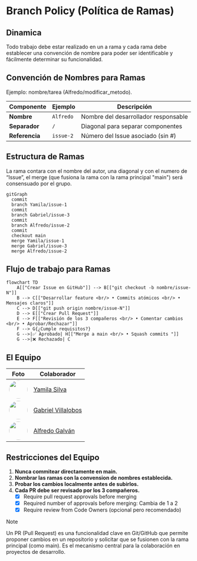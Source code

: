 # Branch Policy (Política de Ramas)
## Dinamica
Todo trabajo debe estar realizado en un a rama y cada rama debe establecer una convención de nombre para poder ser identificable y fácilmente determinar su funcionalidad.
## Convención de Nombres para Ramas
Ejemplo: nombre/tarea (Alfredo/modificar_metodo).

| Componente       | Ejemplo       | Descripción                                  |
|------------------|---------------|----------------------------------------------|
| **Nombre**       | `Alfredo`     | Nombre del desarrollador responsable         |
| **Separador**    | `/`           | Diagonal para separar componentes            |
| **Referencia**   | `issue-2`     | Número del Issue asociado (sin #)            |

## Estructura de Ramas
La rama contara con el nombre del autor, una diagonal y con el numero de “Issue”, el merge (que fusiona la rama con la rama principal "main") será consensuado por el grupo.
```mermaid
gitGraph
  commit
  branch Yamila/issue-1
  commit
  branch Gabriel/issue-3
  commit
  branch Alfredo/issue-2
  commit
  checkout main
  merge Yamila/issue-1
  merge Gabriel/issue-3
  merge Alfredo/issue-2
```

## Flujo de trabajo para Ramas
```mermaid 
flowchart TD
    A[["Crear Issue en GitHub"]] --> B[["git checkout -b nombre/issue-N"]]
    B --> C[["Desarrollar feature <br/> • Commits atómicos <br/> • Mensajes claros"]]
    C --> D[["git push origin nombre/issue-N"]]
    D --> E[["Crear Pull Request"]]
    E --> F[["Revisión de los 3 compañeros <br/> • Comentar cambios <br/> • Aprobar/Rechazar"]]
    F --> G{¿Cumple requisitos?}
    G -->|✅ Aprobado| H[["Merge a main <br/> • Squash commits "]]
    G -->|❌ Rechazado| C
```
## El Equipo

| Foto | Colaborador |
|------|-------------|
| <img src="https://avatars.githubusercontent.com/u/113130495?v=4" width="50" style="border-radius:50%"> | [Yamila Silva](https://github.com/YamilaAS) |
| <img src="https://avatars.githubusercontent.com/u/40302142?v=4" width="50" style="border-radius:50%"> | [Gabriel Villalobos](https://github.com/kuhg) |
| <img src="https://avatars.githubusercontent.com/u/95595323?v=4" width="50" style="border-radius:50%"> | [Alfredo Galván](https://github.com/AAGG22) |

## Restricciones del Equipo
1. **Nunca commitear directamente en main.**
2. **Nombrar las ramas con la convension de nombres establecida.**
3. **Probar los cambios localmente antes de subirlos.**
4. **Cada PR debe ser revisado por los 3 compañeros.**
   - [x] Require pull request approvals before merging
   - [x] Required number of approvals before merging: Cambia de 1 a 2
   - [x] Require review from Code Owners (opcional pero recomendado)

> [!NOTE]
> Un PR (Pull Request) es una funcionalidad clave en Git/GitHub que permite proponer cambios en un repositorio y solicitar que se fusionen con la rama principal (como main). Es el mecanismo central para la colaboración en proyectos de desarrollo.


